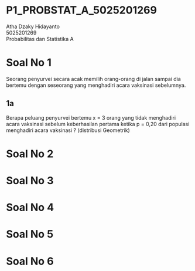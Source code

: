 # P1_PROBSTAT_A_5025201269
Atha Dzaky Hidayanto  
5025201269  
Probabilitas dan Statistika A  

# Soal No 1  
Seorang penyurvei secara acak memilih orang-orang di jalan sampai dia bertemu dengan
seseorang yang menghadiri acara vaksinasi sebelumnya.
## 1a  
Berapa peluang penyurvei bertemu x = 3 orang yang tidak menghadiri acara vaksinasi
sebelum keberhasilan pertama ketika p = 0,20 dari populasi menghadiri acara vaksinasi ?
(distribusi Geometrik)  

# Soal No 2  

# Soal No 3  

# Soal No 4  

# Soal No 5  

# Soal No 6  
